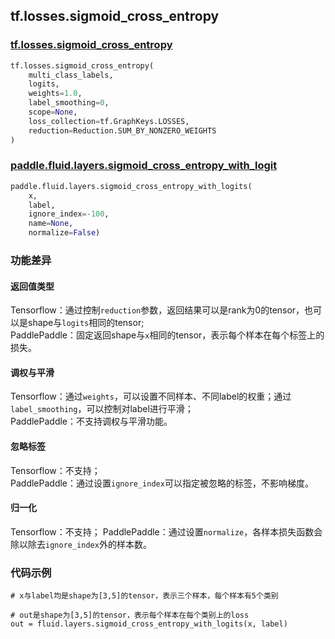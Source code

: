 ## tf.losses.sigmoid_cross_entropy

### [tf.losses.sigmoid_cross_entropy](https://www.tensorflow.org/api_docs/python/tf/losses/sigmoid_cross_entropy)

```python
tf.losses.sigmoid_cross_entropy(
    multi_class_labels,
    logits,
    weights=1.0,
    label_smoothing=0,
    scope=None,
    loss_collection=tf.GraphKeys.LOSSES,
    reduction=Reduction.SUM_BY_NONZERO_WEIGHTS
)
```

### [paddle.fluid.layers.sigmoid_cross_entropy_with_logit](http://paddlepaddle.org/documentation/docs/zh/1.2/api_cn/layers_cn.html#sigmoid_cross_entropy_with_logits)

```python
paddle.fluid.layers.sigmoid_cross_entropy_with_logits(
    x, 
    label, 
    ignore_index=-100, 
    name=None, 
    normalize=False)
```

### 功能差异

#### 返回值类型

Tensorflow：通过控制`reduction`参数，返回结果可以是rank为0的tensor，也可以是shape与`logits`相同的tensor;  
PaddlePaddle：固定返回shape与`x`相同的tensor，表示每个样本在每个标签上的损失。

#### 调权与平滑

Tensorflow：通过`weights`，可以设置不同样本、不同label的权重；通过`label_smoothing`，可以控制对label进行平滑；  
PaddlePaddle：不支持调权与平滑功能。

#### 忽略标签
Tensorflow：不支持；  
PaddlePaddle：通过设置`ignore_index`可以指定被忽略的标签，不影响梯度。

#### 归一化
Tensorflow：不支持；
PaddlePaddle：通过设置`normalize`，各样本损失函数会除以除去`ignore_index`外的样本数。

### 代码示例
```
# x与label均是shape为[3,5]的tensor，表示三个样本，每个样本有5个类别

# out是shape为[3,5]的tensor，表示每个样本在每个类别上的loss
out = fluid.layers.sigmoid_cross_entropy_with_logits(x, label)


```
